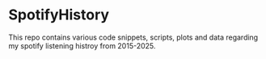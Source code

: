 # SpotifyHistory

This repo contains various code snippets, scripts, plots and data regarding my spotify listening histroy from 2015-2025.
